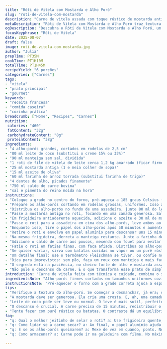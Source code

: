 ```yaml
---
title: "Róti de Vitela com Mostarda e Alho Poró"
slug: "roti-de-vitela-com-mostarda"
description: "Carne de vitela assada com toque rústico de mostarda antiga e alho poró cremoso. Substituto do creme tradicional, uso leite de coco para suavizar a textura e deixar um sabor inesperado; farinha de arroz substitui a trigo, evitando grumos e deixando o molho mais leve. A técnica de dourar na frigideira que vai ao forno garante aquela crosta crocante e interior suculento. O ponto certo do assado? Quando a carne ainda está rosada, e o alho poró, quase caramelizado, libera o aroma doce junto do perfume da mostarda. Um cozimento feito no forno com atenção ao som da carne, aroma no ar e toque final na textura do molho."
metaDescription: "Róti de Vitela com Mostarda e Alho Poró traz textura cremosa e crocante, perfeito para as refeições especiais."
ogDescription: "Descubra o Róti de Vitela com Mostarda e Alho Poró, um prato que une o sabor francês e tropical, com técnicas práticas."
focusKeyphrase: "Róti de Vitela"
date: 2025-08-07
draft: false
image: roti-de-vitela-com-mostarda.jpg
author: "Julia"
prepTime: PT35M
cookTime: PT1H10M
totalTime: PT1H45M
recipeYield: "6 porções"
categories: ["Carnes"]
tags:
- "vitela"
- "prato principal"
- "gourmet"
keywords:
- "receita francesa"
- "comida caseira"
- "cozinha prática"
breadcrumb: ["Home", "Recipes", "Carnes"]
nutrition: 
 calories: "460"
 fatContent: "32g"
 carbohydrateContent: "8g"
 proteinContent: "38g"
ingredients:
- "4 alho-porós grandes, cortados em rodelas de 2,5 cm"
- "80 ml leite de coco (substitui o creme 15% ou 35%)"
- "90 ml manteiga sem sal, dividida"
- "1 roti de filé de vitela de leite cerca 1,2 kg amarrado (ficar firme para manter forma)"
- "25 ml mostarda antiga (1 e meia colher de sopa)"
- "15 ml azeite de oliva"
- "60 ml farinha de arroz torrada (substitui farinha de trigo)"
- "4 dentes de alho, picados finamente"
- "750 ml caldo de carne bovina"
- "sal e pimenta do reino moída na hora"
instructions:
- "Coloque a grade no centro do forno, pré-aqueça a 185 graus Celsius (370F). Fique atento ao forno, temperaturas variam."
- "Prepare os alho-porós cortando em rodelas grossas, uniformes. Isso ajuda a cozinharem de maneira igual, sem virar um purê."
- "Distribua os alho-porós no fundo de uma assadeira, junte 80 ml do leite de coco e 30 ml da manteiga. Salpique sal e pimenta moderadamente. Cubra com papel alumínio, reserve."
- "Passe a mostarda antiga no roti, focando em uma camada generosa. Salpique sal e pimenta abundante. A mostarda não é só sabor, cria uma crosta que segura sucos da carne."
- "Em frigideira antiaderente aquecida, adicione o azeite e 30 ml de manteiga. Quando espumar, sele o roti de todos os lados até ficar dourado — escuta o estalo? Quer uma crosta com textura, não queime."
- "Passe o roti para a assadeira em cima dos alho-porós, leve ambos ao forno. Comece a observar sentir quando o tempo chega a uns 40 minutos. A carne deve estar firme ao toque e com termômetro marcando cerca de 50-53 graus Celsius na parte mais grossa. Não corte logo, pode sangrar tudo."
- "Enquanto isso, tire o papel dos alho-porós após 50 minutos e aumente o forno para 200 graus Celsius. Eles vão dourar e reduzir líquido, fique de olho e mexa uma vez para evitar que queimem nas bordas."
- "Retire o roti e envolva em papel alumínio para descansar uns 15 minutos. Antigamente errava aqui e a carne ficava seca, esse descanso é crucial para o suco se redistribuir."
- "Na mesma frigideira, derreta a manteiga restante. Junte a farinha de arroz torrada e o alho picado. Mexa sempre até que o alho esteja dourado, mais ou menos 2 minutos, sente o aroma intenso? Não deixe queime para não amargar."
- "Adicione o caldo de carne aos poucos, mexendo com fouet para evitar grumos. Acrescente o resto da mostarda. Leve ao fogo médio, deixe engrossar cerca de 12 minutos, controle textura. O ponto é quando a calda está cremosa e espessa, mas nunca dura. Se secar demais, adicione um pouco de água quente."
- "Fatie o roti em fatias finas, com faca afiada. Distribua os alho-porós ao lado junto com as fatias. Regue tudo generosamente com o molho cremoso de alho e mostarda."
- "Se quiser variar, sirva com batatas cozidas no vapor ou um purê rústico para equilibrar, que já testei várias vezes e combina com o sabor robusto da carne."
- "Um detalhe final: use o termômetro Fleischman se tiver, ou confie no toque — a carne deve ceder pouco, não estar mole nem dura. A temperatura interna após descanso deve chegar entre 55 a 58 graus para rosada e macia."
- "Dica para imprevistos: sem pão, faça um roux com manteiga e mais farinha de arroz; falta caldo, substitua por água e um cubo de caldo concentrado. Para leite de coco, prefira o light para não ficar enjoativo."
- "O segredo está na paciência, no cheiro forte de alho e mostarda assando, na firmeza do roti. Notar alta umidade na assadeira? O papel Alumínio ajuda no cozimento por vapor e evitar ressecamento dos alho-porós."
- "Não pule o descanso da carne. É o que transforma esse prato de simples em refinado — concentração de sabor, textura top."
introduction: "Carne de vitela feita com técnica e cuidado, combina o sabor intenso da mostarda antiga com a suavidade dos alho-porós. Troquei o creme tradicional por leite de coco para dar uma camada aveludada sem pesar, e a farinha de arroz no molho garante leveza e textura sem grudar. O processo não é rápido, mas ao escutar o chiado da carne, sentir o aroma do alho dourando e enxergar a cor dourada do roti, tem receita que conquista pelo tato e aroma, não só sabor. Uma forma prática de fazer carne com jeito francês e toque tropical."
ingredientsNote: "Alho-porós firmes cortados em tamanhos uniformes cozinham melhor, sem virar papa. Para o molho, uso farinha de arroz porque não forma grumos e é mais fácil para quem tem restrições a glúten. Leite de coco substitui o creme e mantém cremosidade, sem deixar tão pesado na boca. Atenção na escolha da mostarda: antiga, com grãos, faz toda a diferença no sabor e textura da crosta da carne. Sempre divido a manteiga em duas etapas — uma para selar, outra para o molho. A gordura ajuda a prolongar o sabor. O roti precisa estar bem amarrado, evita que a carne fique deformada e cozinha melhor."
instructionsNote: "Pré-aquecer o forno com a grade correta ajuda a espalhar o calor de maneira uniforme. Cortar os alho-porós grosso para manter textura depois do cozimento. O papel alumínio evita que o vapor se perca, cozinhando os vegetais melhor sem ressecar. Selar a carne na frigideira quente desenvolve sabores pela reação de Maillard — não pule, mesmo com pressa. Descansar a carne é fase do meu aprendizado em que tudo muda: sucos se redistribuem fazendo a carne macia. O molho é ponto crítico, a farinha de arroz é mais temperamental: precisa de calor só médio, mexer sempre para não juntar grumos nem queimar o alho. Enquanto assa, usar o tempo para preparar o molho e os acompanhamentos evita stress na cozinha."
tips:
- "Verifique a textura do alho-poró. Se começar a desmanchar, já era; o segredo é cortá-los bem. Fique atento na temperatura do forno, um grau a mais, o roti pode secar. E não esqueça, papel alumínio para manter a umidade."
- "A mostarda deve ser generosa. Ela cria uma crosta. E, ah, uma camada fina é insuficiente. Aqui, o gosto deve ser intenso. Temperar bem a carne faz toda diferença. No final, o molho precisa de calor médio; queimar o alho é uma armadilha."
- "Leite de coco pode ser leve ou normal. O leve é mais sutil, perfeito se não gosta do gosto muito forte. Farinha de arroz, sempre use torrada; evita grumos. E, se estiver sem caldo, água e um cubo resolve. Fique esperto."
- "O descanso é crucial. A carne precisa de 15 minutos, redistribuir o suco é tudo. E, para verificar o ponto, usar o termômetro é ideal. No feeling, carne deve ceder, mas não ficar mole demais. Sinta a textura."
- "Tente fazer com purê rústico ou batatas. O contraste dá um equilíbrio ao prato. Olhando, a crosta deve brilhar. O aroma da manteiga e do alho... é uma tentação para qualquer um."
faq:
- "q: Qual o melhor jeitinho de selar o roti? a: Use frigideira quente; azeite antes da manteiga. Não queime! Ou seja, é o visual, a textura que vai contar. Olhe bem, temperatura vai fazer a diferença."
- "q: Como lidar se a carne secar? a: Ao final, o papel alumínio ajuda. Se notar que o caldo secou demais, adicione água quente. Sim, uma solução simples. E nunca corte logo, depois que sai do forno."
- "q: E se os alho-porós queimarem? a: Mexe de vez em quando, ponto. No começo, cobrir é ótimo. E se ficar muito dourado, abaixar a temperatura. Isso minimiza riscos."
- "q: Como armazenar? a: Carne pode ir na geladeira com filme. No máximo, três dias. Depois é só aquecer no forno. Para o molho, cobrir também. Não tem erro, mas consumir logo é o ideal."

---
```

